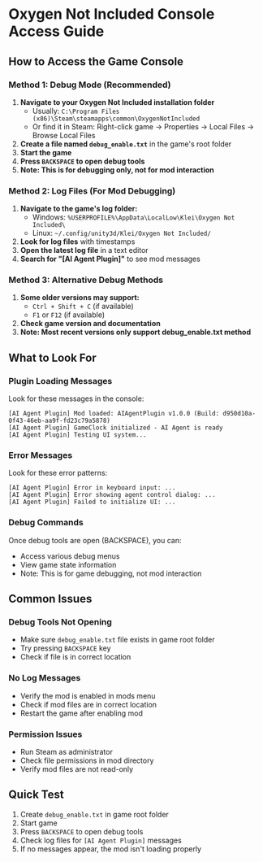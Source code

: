 # Oxygen Not Included Console Access Guide

## How to Access the Game Console

### Method 1: Debug Mode (Recommended)
1. **Navigate to your Oxygen Not Included installation folder**
   - Usually: `C:\Program Files (x86)\Steam\steamapps\common\OxygenNotIncluded`
   - Or find it in Steam: Right-click game → Properties → Local Files → Browse Local Files
2. **Create a file named `debug_enable.txt`** in the game's root folder
3. **Start the game**
4. **Press `BACKSPACE` to open debug tools**
5. **Note: This is for debugging only, not for mod interaction**

### Method 2: Log Files (For Mod Debugging)
1. **Navigate to the game's log folder:**
   - Windows: `%USERPROFILE%\AppData\LocalLow\Klei\Oxygen Not Included\`
   - Linux: `~/.config/unity3d/Klei/Oxygen Not Included/`
2. **Look for log files** with timestamps
3. **Open the latest log file** in a text editor
4. **Search for "[AI Agent Plugin]"** to see mod messages

### Method 3: Alternative Debug Methods
1. **Some older versions may support:**
   - `Ctrl + Shift + C` (if available)
   - `F1` or `F12` (if available)
2. **Check game version and documentation**
3. **Note: Most recent versions only support debug_enable.txt method**

## What to Look For

### Plugin Loading Messages
Look for these messages in the console:
```
[AI Agent Plugin] Mod loaded: AIAgentPlugin v1.0.0 (Build: d950d10a-0f43-46eb-aa9f-fd23c79a5878)
[AI Agent Plugin] GameClock initialized - AI Agent is ready
[AI Agent Plugin] Testing UI system...
```

### Error Messages
Look for these error patterns:
```
[AI Agent Plugin] Error in keyboard input: ...
[AI Agent Plugin] Error showing agent control dialog: ...
[AI Agent Plugin] Failed to initialize UI: ...
```

### Debug Commands
Once debug tools are open (BACKSPACE), you can:
- Access various debug menus
- View game state information
- Note: This is for game debugging, not mod interaction

## Common Issues

### Debug Tools Not Opening
- Make sure `debug_enable.txt` file exists in game root folder
- Try pressing `BACKSPACE` key
- Check if file is in correct location

### No Log Messages
- Verify the mod is enabled in mods menu
- Check if mod files are in correct location
- Restart the game after enabling mod

### Permission Issues
- Run Steam as administrator
- Check file permissions in mod directory
- Verify mod files are not read-only

## Quick Test
1. Create `debug_enable.txt` in game root folder
2. Start game
3. Press `BACKSPACE` to open debug tools
4. Check log files for `[AI Agent Plugin]` messages
5. If no messages appear, the mod isn't loading properly
